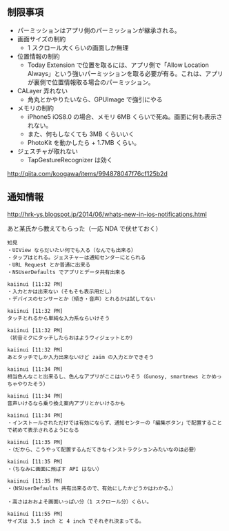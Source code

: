 制限事項
---

- パーミッションはアプリ側のパーミッションが継承される。
- 画面サイズの制約
  * 1 スクロール大くらいの画面しか無理
- 位置情報の制約
  * Today Extension で位置を取るには、アプリ側で「Allow Location Always」という強いパーミッションを取る必要が有る。これは、アプリが裏側で位置情報取る場合のパーミッション。
- CALayer 弄れない
  * 角丸とかやりたいなら、GPUImage で強引にやる
- メモリの制約
  * iPhone5 iOS8.0 の場合、メモリ 6MB くらいで死ぬ。画面に何も表示されない。
  * また、何もしなくても 3MB くらいいく
  * PhotoKit を動かしたら + 1.7MB くらい。
- ジェスチャが取れない
  * TapGestureRecognizer は効く

http://qiita.com/koogawa/items/994878047f76cf125b2d

通知情報
---

http://hrk-ys.blogspot.jp/2014/06/whats-new-in-ios-notifications.html

あと某氏から教えてもらった（一応 NDA で伏せておく）

```
知見
・UIView ならだいたい何でも入る（なんでも出来る）
・タップはとれる。ジェスチャーは通知センターにとられる
・URL Request とか普通に出来る
・NSUserDefaults でアプリとデータ共有出来る

kaiinui [11:32 PM]
・入力とかは出来ない（そもそも表示用だし）
・デバイスのセンサーとか（傾き・音声）とれるかは試してない

kaiinui [11:32 PM]
タッチとれるから単純な入力系ならいけそう

kaiinui [11:32 PM]
（初音ミクにタッチしたらおはようウィジェットとか）

kaiinui [11:32 PM]
あとタッチでしか入力出来ないけど zaim の入力とかできそう

kaiinui [11:34 PM]
相当色んなこと出来るし、色んなアプリがここはいりそう（Gunosy, smartnews とかめっちゃやりたそう）

kaiinui [11:34 PM]
音声いけるなら乗り換え案内アプリとかいけるかも

kaiinui [11:34 PM]
・インストールされただけでは有効にならず、通知センターの「編集ボタン」で配置することで初めて表示されるようになる

kaiinui [11:35 PM]
・（だから、こうやって配置するんだてきなインストラクションみたいなのは必要）

kaiinui [11:35 PM]
・（ちなみに画面に飛ばす API はない）

kaiinui [11:35 PM]
・（NSUserDefaults 共有出来るので、有効にしたかどうかはわかる。）

・高さはおおよそ画面いっぱい分（1 スクロール分）くらい。

kaiinui [11:55 PM]
サイズは 3.5 inch と 4 inch でそれぞれ決まってる。

```

